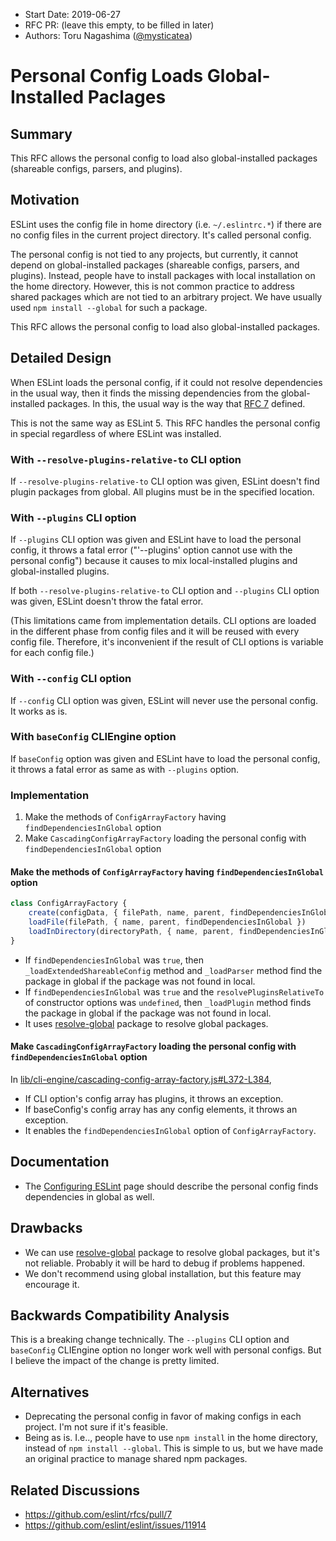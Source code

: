 - Start Date: 2019-06-27
- RFC PR: (leave this empty, to be filled in later)
- Authors: Toru Nagashima ([@mysticatea](https://github.com/mysticatea))

# Personal Config Loads Global-Installed Paclages

## Summary

This RFC allows the personal config to load also global-installed packages (shareable configs, parsers, and plugins).

## Motivation

ESLint uses the config file in home directory (i.e. `~/.eslintrc.*`) if there are no config files in the current project directory. It's called personal config.

The personal config is not tied to any projects, but currently, it cannot depend on global-installed packages (shareable configs, parsers, and plugins). Instead, people have to install packages with local installation on the home directory. However, this is not common practice to address shared packages which are not tied to an arbitrary project. We have usually used `npm install --global` for such a package.

This RFC allows the personal config to load also global-installed packages.

## Detailed Design

When ESLint loads the personal config, if it could not resolve dependencies in the usual way, then it finds the missing dependencies from the global-installed packages. In this, the usual way is the way that [RFC 7](https://github.com/eslint/rfcs/tree/master/designs/2018-simplified-package-loading) defined.

This is not the same way as ESLint 5. This RFC handles the personal config in special regardless of where ESLint was installed.

### With `--resolve-plugins-relative-to` CLI option

If `--resolve-plugins-relative-to` CLI option was given, ESLint doesn't find plugin packages from global. All plugins must be in the specified location.

### With `--plugins` CLI option

If `--plugins` CLI option was given and ESLint have to load the personal config, it throws a fatal error ("'--plugins' option cannot use with the personal config") because it causes to mix local-installed plugins and global-installed plugins.

If both `--resolve-plugins-relative-to` CLI option and `--plugins` CLI option was given, ESLint doesn't throw the fatal error.

(This limitations came from implementation details. CLI options are loaded in the different phase from config files and it will be reused with every config file. Therefore, it's inconvenient if the result of CLI options is variable for each config file.)

### With `--config` CLI option

If `--config` CLI option was given, ESLint will never use the personal config. It works as is.

### With `baseConfig` CLIEngine option

If `baseConfig` option was given and ESLint have to load the personal config, it throws a fatal error as same as with `--plugins` option.

### Implementation

1. Make the methods of `ConfigArrayFactory` having `findDependenciesInGlobal` option
1. Make `CascadingConfigArrayFactory` loading the personal config with `findDependenciesInGlobal` option

#### Make the methods of `ConfigArrayFactory` having `findDependenciesInGlobal` option

```ts
class ConfigArrayFactory {
    create(configData, { filePath, name, parent, findDependenciesInGlobal })
    loadFile(filePath, { name, parent, findDependenciesInGlobal })
    loadInDirectory(directoryPath, { name, parent, findDependenciesInGlobal })
}
```

- If `findDependenciesInGlobal` was `true`, then `_loadExtendedShareableConfig` method and `_loadParser` method find the package in global if the package was not found in local.
- If `findDependenciesInGlobal` was `true` and the `resolvePluginsRelativeTo` of constructor options was `undefined`, then `_loadPlugin` method finds the package in global if the package was not found in local.
- It uses [resolve-global](https://github.com/sindresorhus/resolve-global) package to resolve global packages.

#### Make `CascadingConfigArrayFactory` loading the personal config with `findDependenciesInGlobal` option

In [lib/cli-engine/cascading-config-array-factory.js#L372-L384](https://github.com/eslint/eslint/blob/e5f1ccc9e2d07ad0acf149027ffc382021d54da1/lib/cli-engine/cascading-config-array-factory.js#L372-L384),

- If CLI option's config array has plugins, it throws an exception.
- If baseConfig's config array has any config elements, it throws an exception.
- It enables the `findDependenciesInGlobal` option of `ConfigArrayFactory`.

## Documentation

- The [Configuring ESLint](https://eslint.org/docs/user-guide/configuring) page should describe the personal config finds dependencies in global as well.

## Drawbacks

- We can use [resolve-global](https://github.com/sindresorhus/resolve-global) package to resolve global packages, but it's not reliable. Probably it will be hard to debug if problems happened.
- We don't recommend using global installation, but this feature may encourage it.

## Backwards Compatibility Analysis

This is a breaking change technically. The `--plugins` CLI option and `baseConfig` CLIEngine option no longer work well with personal configs. But I believe the impact of the change is pretty limited.

## Alternatives

- Deprecating the personal config in favor of making configs in each project. I'm not sure if it's feasible.
- Being as is. I.e.., people have to use `npm install` in the home directory, instead of `npm install --global`. This is simple to us, but we have made an original practice to manage shared npm packages.

## Related Discussions

- https://github.com/eslint/rfcs/pull/7
- https://github.com/eslint/eslint/issues/11914
